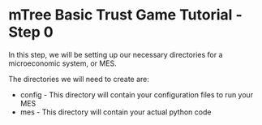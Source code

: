 # mTree Basic Trust Game Tutorial - Step 0

In this step, we will be setting up our necessary directories for a microeconomic system, or MES.

The directories we will need to create are:
- config - This directory will contain your configuration files to run your MES
- mes - This directory will contain your actual python code